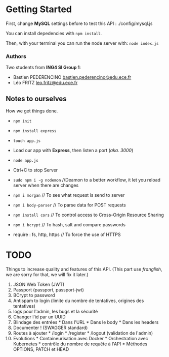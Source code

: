 # Getting Started
First, change **MySQL** settings before to test this API : ./config/mysql.js

You can install depedencies with `npm install`.

Then, with your terminal you can run the node server with: `node index.js`

### Authors
Two students from **ING4 SI Group 1**:
* Bastien PEDERENCINO [bastien.pederencino@edu.ece.fr](mailto:bastien.pederencino@edu.ece.fr)
* Léo FRITZ [leo.fritz@edu.ece.fr](mailto:leo.fritz@edu.ece.fr)

## Notes to ourselves
How we get things done.
* `npm init`
* `npm install express`
* `touch app.js`
* Load our app with **Express**, then listen a port (*aka. 3000*)
* `node app.js`
* Ctrl+C to stop Server
* `sudo npm i -g nodemon` //Deamon to a better workflow, it let you reload server when there are changes
* `npm i morgan` // To see what request is send to server
* `npm i body-parser` // To parse data for POST requests

* `npm install cors` // To control access to Cross-Origin Resource Sharing

* `npm i bcrypt` // To hash, salt and compare passwords

* require : fs, http, https // To force the use of HTTPS

# TODO
Things to increase quality and features of this API. (This part use *franglish*, we are sorry for that, we will fix it later.)
  1. JSON Web Token (JWT)
  2. Passport (passport, passport-jwt)
  3. BCrypt to password
  4. Antispam to login (limite du nombre de tentatives, origines des tentatives)
  5. logs pour l'admin, les bugs et la sécurité
  6. Changer l'id par un UUID
  7. Blindage des entrées
    * Dans l'URL
    * Dans le body
    * Dans les headers
  8. Documenter ! (SWAGGER standard)
  9. Routes à ajouter
    * /login
    * /register
    * /logout
      (validation de l'admin)
  10. Evolutions
    * Containeurisation avec Docker
    * Orchestration avec Kubernetes
    * contrôle du nombre de requête à l'API
    * Méthodes OPTIONS, PATCH et HEAD
